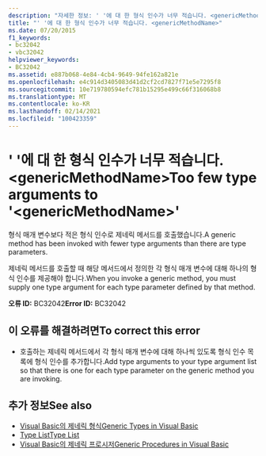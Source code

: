 ```yaml
---
description: "자세한 정보: ' '에 대 한 형식 인수가 너무 적습니다. <genericMethodName>"
title: "' '에 대 한 형식 인수가 너무 적습니다. <genericMethodName>"
ms.date: 07/20/2015
f1_keywords:
- bc32042
- vbc32042
helpviewer_keywords:
- BC32042
ms.assetid: e887b068-4e84-4cb4-9649-94fe162a821e
ms.openlocfilehash: e4c914d3405083d41d2cf2cd7827f71e5e7295f8
ms.sourcegitcommit: 10e719780594efc781b15295e499c66f316068b8
ms.translationtype: MT
ms.contentlocale: ko-KR
ms.lasthandoff: 02/14/2021
ms.locfileid: "100423359"
---
```

# <a name="too-few-type-arguments-to-genericmethodname"></a><span data-ttu-id="a9cf7-103">' '에 대 한 형식 인수가 너무 적습니다. \<genericMethodName></span><span class="sxs-lookup"><span data-stu-id="a9cf7-103">Too few type arguments to '\<genericMethodName>'</span></span>

<span data-ttu-id="a9cf7-104">형식 매개 변수보다 적은 형식 인수로 제네릭 메서드를 호출했습니다.</span><span class="sxs-lookup"><span data-stu-id="a9cf7-104">A generic method has been invoked with fewer type arguments than there are type parameters.</span></span>  
  
 <span data-ttu-id="a9cf7-105">제네릭 메서드를 호출할 때 해당 메서드에서 정의한 각 형식 매개 변수에 대해 하나의 형식 인수를 제공해야 합니다.</span><span class="sxs-lookup"><span data-stu-id="a9cf7-105">When you invoke a generic method, you must supply one type argument for each type parameter defined by that method.</span></span>  
  
 <span data-ttu-id="a9cf7-106">**오류 ID:** BC32042</span><span class="sxs-lookup"><span data-stu-id="a9cf7-106">**Error ID:** BC32042</span></span>  
  
## <a name="to-correct-this-error"></a><span data-ttu-id="a9cf7-107">이 오류를 해결하려면</span><span class="sxs-lookup"><span data-stu-id="a9cf7-107">To correct this error</span></span>  
  
- <span data-ttu-id="a9cf7-108">호출하는 제네릭 메서드에서 각 형식 매개 변수에 대해 하나씩 있도록 형식 인수 목록에 형식 인수를 추가합니다.</span><span class="sxs-lookup"><span data-stu-id="a9cf7-108">Add type arguments to your type argument list so that there is one for each type parameter on the generic method you are invoking.</span></span>  
  
## <a name="see-also"></a><span data-ttu-id="a9cf7-109">추가 정보</span><span class="sxs-lookup"><span data-stu-id="a9cf7-109">See also</span></span>

- [<span data-ttu-id="a9cf7-110">Visual Basic의 제네릭 형식</span><span class="sxs-lookup"><span data-stu-id="a9cf7-110">Generic Types in Visual Basic</span></span>](../programming-guide/language-features/data-types/generic-types.md)
- [<span data-ttu-id="a9cf7-111">Type List</span><span class="sxs-lookup"><span data-stu-id="a9cf7-111">Type List</span></span>](../language-reference/statements/type-list.md)
- [<span data-ttu-id="a9cf7-112">Visual Basic의 제네릭 프로시저</span><span class="sxs-lookup"><span data-stu-id="a9cf7-112">Generic Procedures in Visual Basic</span></span>](../programming-guide/language-features/data-types/generic-procedures.md)
